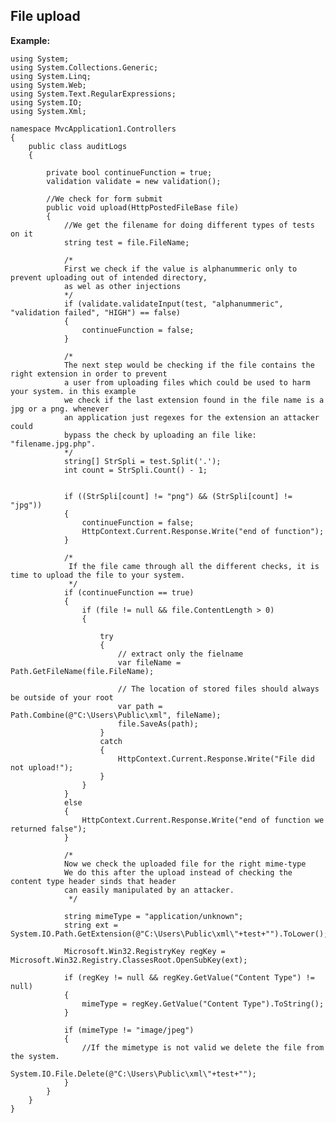 File upload
-------

**Example:**
	
	
	using System;
	using System.Collections.Generic;
	using System.Linq;
	using System.Web;
	using System.Text.RegularExpressions;
	using System.IO;
	using System.Xml;

	namespace MvcApplication1.Controllers
	{ 
		public class auditLogs
		{

			private bool continueFunction = true;
			validation validate = new validation();

			//We check for form submit
			public void upload(HttpPostedFileBase file)
			{
				//We get the filename for doing different types of tests on it
				string test = file.FileName;

				/*
				First we check if the value is alphanummeric only to prevent uploading out of intended directory, 
				as wel as other injections
				*/
				if (validate.validateInput(test, "alphanummeric", "validation failed", "HIGH") == false)
				{
					continueFunction = false;
				}

				/*
				The next step would be checking if the file contains the right extension in order to prevent
				a user from uploading files which could be used to harm your system. in this example 
				we check if the last extension found in the file name is a jpg or a png. whenever
				an application just regexes for the extension an attacker could
				bypass the check by uploading an file like: "filename.jpg.php".
				*/
				string[] StrSpli = test.Split('.');
				int count = StrSpli.Count() - 1;


				if ((StrSpli[count] != "png") && (StrSpli[count] != "jpg"))
				{
					continueFunction = false;
					HttpContext.Current.Response.Write("end of function");
				}

				/*
				 If the file came through all the different checks, it is time to upload the file to your system. 
				 */
				if (continueFunction == true)
				{
					if (file != null && file.ContentLength > 0)
					{

						try
						{
							// extract only the fielname
							var fileName = Path.GetFileName(file.FileName);

							// The location of stored files should always be outside of your root
							var path = Path.Combine(@"C:\Users\Public\xml", fileName);
							file.SaveAs(path);
						}
						catch
						{
							HttpContext.Current.Response.Write("File did not upload!");
						}
					}
				}
				else
				{
					HttpContext.Current.Response.Write("end of function we returned false");
				}

				/*
				Now we check the uploaded file for the right mime-type
				We do this after the upload instead of checking the content type header sinds that header 
				can easily manipulated by an attacker. 
				 */

				string mimeType = "application/unknown";
				string ext = System.IO.Path.GetExtension(@"C:\Users\Public\xml\"+test+"").ToLower();

				Microsoft.Win32.RegistryKey regKey = Microsoft.Win32.Registry.ClassesRoot.OpenSubKey(ext);

				if (regKey != null && regKey.GetValue("Content Type") != null)
				{
					mimeType = regKey.GetValue("Content Type").ToString();
				}

				if (mimeType != "image/jpeg") 
				{   
					//If the mimetype is not valid we delete the file from the system.
					System.IO.File.Delete(@"C:\Users\Public\xml\"+test+"");
				}
			}
		}
	}
